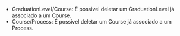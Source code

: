 - GraduationLevel/Course: É possivel deletar um GraduationLevel já associado a um Course.
- Course/Process: É possivel deletar um Course já associado a um Process.
